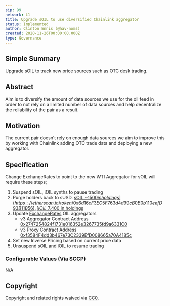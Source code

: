 ```yaml
---
sip: 99
network: L1
title: Upgrade sOIL to use diversified Chainlink aggregator
status: Implemented
author: Clinton Ennis (@hav-noms)
created: 2020-11-26T00:00:00.000Z
type: Governance
---
```


## Simple Summary

<!--"If you can't explain it simply, you don't understand it well enough." Simply describe the outcome the proposed changes intends to achieve. This should be non-technical and accessible to a casual community member.-->

Upgrade sOIL to track new price sources such as OTC desk trading.

## Abstract

<!--A short (~200 word) description of the proposed change, the abstract should clearly describe the proposed change. This is what *will* be done if the SIP is implemented, not *why* it should be done or *how* it will be done. If the SIP proposes deploying a new contract, write, "we propose to deploy a new contract that will do x".-->

Aim is to diversify the amount of data sources we use for the oil feed in order to not rely on a limited number of data sources and help decentralize the reliability of the pair as a result.


## Motivation

<!--This is the problem statement. This is the *why* of the SIP. It should clearly explain *why* the current state of the protocol is inadequate.  It is critical that you explain *why* the change is needed, if the SIP proposes changing how something is calculated, you must address *why* the current calculation is inaccurate or wrong. This is not the place to describe how the SIP will address the issue!-->

The current pair doesn’t rely on enough data sources we aim to improve this by working with Chainlink adding OTC trade data and deploying a new aggregator.


## Specification

<!--The specification should describe the syntax and semantics of any new feature, there are five sections
1. Overview
2. Rationale
3. Technical Specification
4. Test Cases
5. Configurable Values
-->

Change ExchangeRates to point to the new WTI Aggregator for sOIL will require these steps;

1. Suspend sOIL, iOIL synths to pause trading
2. Purge holders back to sUSD. [sOIL ~$1500 in holdings](https://etherscan.io/token/0x6d16cF3EC5F763d4d99cB0B0b110eefD93B11B56), [iOIL ~$7,400 in holdings](https://etherscan.io/token/0xa5a5df41883cdc00c4ccc6e8097130535399d9a3)
3. Update [ExchangeRates](http://contracts.synthetix.io/ExchangeRates) OIL aggregators
    - v3 Aggregator Contract Address [0x2747254824f1731e016352e3267735fd9a6331C0](https://etherscan.io/address/0x2747254824f1731e016352e3267735fd9a6331C0)
    - v3 Proxy Contract Address [0xf3584F4dd3b467e73C2339EfD008665a70A4185c](https://etherscan.io/address/0xf3584F4dd3b467e73C2339EfD008665a70A4185c)
4. Set new Inverse Pricing based on current price data
5. Unsuspend sOIL and iOIL to resume trading


### Configurable Values (Via SCCP)

<!--Please list all values configurable via SCCP under this implementation.-->

N/A

## Copyright

Copyright and related rights waived via [CC0](https://creativecommons.org/publicdomain/zero/1.0/).
